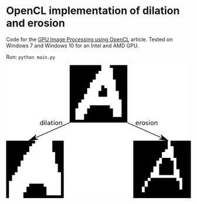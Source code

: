 # OpenCL implementation of dilation and erosion

Code for the [GPU Image Processing using OpenCL](https://medium.com/@harald_scheidl/15e34b787480) article.
Tested on Windows 7 and Windows 10 for an Intel and AMD GPU.

Run: `python main.py`

![illustration](illustration.png)